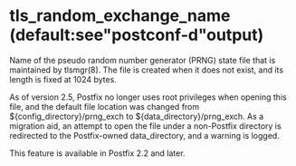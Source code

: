 # tls_random_exchange_name (default:see"postconf-d"output) 

 Name of the pseudo random number generator (PRNG) state file
that is maintained by tlsmgr(8). The file is created when it does
not exist, and its length is fixed at 1024 bytes.  

 As of version 2.5, Postfix no longer uses root privileges when
opening this file, and the default file location was changed from
${config_directory}/prng_exch to ${data_directory}/prng_exch.  As
a migration aid, an attempt to open the file under a non-Postfix
directory is redirected to the Postfix-owned data_directory, and a
warning is logged. 

 This feature is available in Postfix 2.2 and later.  


